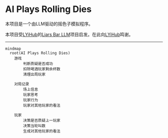 # AI Plays Rolling Dies
本项目是一个由LLM驱动的摇色子模拟程序。

本项目受[LYiHub](https://github.com/LYiHub/)的[Liars Bar LLM](https://github.com/LYiHub/liars-bar-llm)项目启发。在此向[LYiHub](https://github.com/LYiHub/)鸣谢。

---

```mermaid
mindmap
  root(AI Plays Rolling Dies)
    游戏
        判断质疑是否成功
        扣除喝酒玩家剩余杯数
        清理出局玩家
    
    对局记录
        场上信息
        玩家思考
        玩家行为
        玩家对其他玩家的看法

    玩家
        决策是否质疑上一玩家
        决策当轮叫数
        生成对其他玩家的看法
```